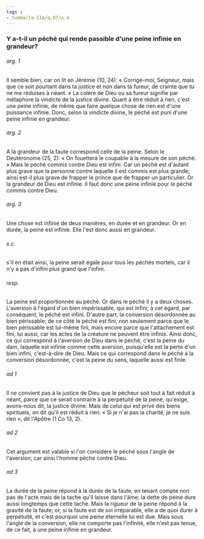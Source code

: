 ```yaml
---
tags : 
- Summa/Ia-IIæ/q.87/a.4
---
```


### Y a-t-il un péché qui rende passible d'une peine infinie en grandeur?

###### arg. 1
Il semble bien, car on lit en Jérémie (10, 24): « Corrige-moi, Seigneur, mais que ce soit pourtant dans ta justice et non dans ta fureur, de crainte que tu ne me réduises à néant. » La colère de Dieu ou sa fureur signifie par métaphore la vindicte de la justice divine. Quant à être réduit à rien, c'est une peine infinie, de même que faire quelque chose de rien est d'une puissance infinie. Donc, selon la vindicte divine, le péché est puni d'une peine infinie en grandeur. 

###### arg. 2
A la grandeur de la faute correspond celle de la peine. Selon le Deutéronome (25, 2): « On fouettera le coupable à la mesure de son péché. » Mais le péché commis contre Dieu est infini. Car un péché est d'autant plus grave que la personne contre laquelle il est commis est plus grande; ainsi est-il plus grave de frapper le prince que de frapper un particulier. Or la grandeur de Dieu est infinie. Il faut donc une peine infinie pour le péché commis contre Dieu. 

###### arg. 3
Une chose est infinie de deux manières, en durée et en grandeur. Or en durée, la peine est infinie. Elle l'est donc aussi en grandeur. 

###### s.c.
s'il en était ainsi, la peine serait égale pour tous les péchés mortels, car il n'y a pas d'infini plus grand que l'infini. 

###### resp.
La peine est proportionnée au péché. Or dans le péché il y a deux choses. L'aversion à l'égard d'un bien impérissable, qui est infini; à cet égard, par conséquent, le péché est infini. D'autre part, la conversion désordonnée au bien périssable; de ce côté le péché est fini, non seulement parce que le bien périssable est lui-même fini, mais encore parce que l'attachement est fini, lui aussi, car les actes de la créature ne peuvent être infinis. Ainsi donc, ce qui correspond à l'aversion de Dieu dans le péché, c'est la peine du dam, laquelle est infinie comme cette aversion, puisqu'elle est la perte d'un bien infini, c'est-à-dire de Dieu. Mais ce qui correspond dans le péché à la conversion désordonnée, c'est la peine du sens, laquelle aussi est finie. 

###### ad 1
Il ne convient pas à la justice de Dieu que le pécheur soit tout à fait réduit à néant, parce que ce serait contraire à la perpétuité de la peiné, qu'exige, avons-nous dit, la justice divine. Mais de celui qui est privé des biens spirituels, on dit qu'il est réduit à rien: « Si je n'ai pas la charité, je ne suis rien », dit l'Apôtre (1 Co 13, 2). 

###### ad 2
Cet argument est valable si l'on considère le péché sous l'angle de l'aversion; car ainsi l'homme pèche contre Dieu. 

###### ad 3
La durée de la peine répond à la durée de la faute, en tenant compte non pas de l'acte mais de la tache qu'il laisse dans l'âme; la dette de peine dure aussi longtemps que cette tache. Mais la rigueur de la peine répond à la gravité de la faute; or, si la faute est de soi irréparable, elle a de quoi durer à perpétuité, et c'est pourquoi une peine éternelle lui est due. Mais sous l'angle de la conversion, elle ne comporte pas l'infinité, elle n'est pas tenue, de ce fait, à une peine infinie en grandeur. 

